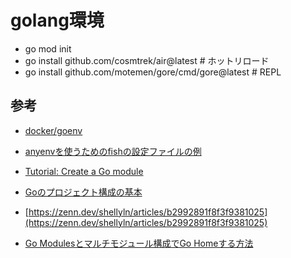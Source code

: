 # golang環境

- go mod init <module name>
- go install github.com/cosmtrek/air@latest # ホットリロード
- go install github.com/motemen/gore/cmd/gore@latest # REPL

## 参考

- [docker/goenv](https://github.com/syndbg/goenv/blob/master/INSTALL.md)
- [anyenvを使うためのfishの設定ファイルの例](https://qiita.com/fuppi/items/512928cd009b5c153a5e)

- [Tutorial: Create a Go module](https://golang.org/doc/tutorial/create-module)
- [Goのプロジェクト構成の基本](https://zenn.dev/nobonobo/articles/4fb018a24f9ee9)
- [https://zenn.dev/shellyln/articles/b2992891f8f3f9381025](https://zenn.dev/shellyln/articles/b2992891f8f3f9381025)
- [Go Modulesとマルチモジュール構成でGo Homeする方法](https://qiita.com/hinastory/items/336c2d944fdb8ae11efb)
